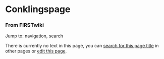 

# Conklingspage

### From FIRSTwiki

Jump to: navigation, search

There is currently no text in this page, you can [search for this page
title](Special:Search/Conklingspage "Special:Search/Conklingspage"
) in other pages or [edit this
page](http://www.firstwiki.net/index.php?title=Conklingspage&action=edit
"http://www.firstwiki.net/index.php?title=Conklingspage&action=edit" ).

